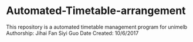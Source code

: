 # Automated-Timetable-arrangement
This repository is a automated timetable management program for unimelb
Authorship:
  Jihai Fan
  Siyi Guo
Date Created: 10/6/2017
